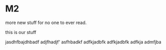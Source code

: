M2
==
more new stuff for no one to ever read.

this is our stuff

jasdhfbajdhbadf
adjfhadjf'
asfhbadkf
adfkjadbfk
adfkjadbfk
adfkja
admfjba

